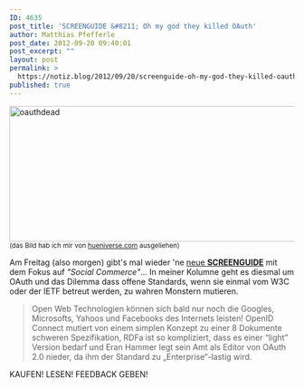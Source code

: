 ```yaml
---
ID: 4635
post_title: 'SCREENGUIDE &#8211; Oh my god they killed OAuth'
author: Matthias Pfefferle
post_date: 2012-09-20 09:40:01
post_excerpt: ""
layout: post
permalink: >
  https://notiz.blog/2012/09/20/screenguide-oh-my-god-they-killed-oauth/
published: true
---
```

<img src="http://notiz.blog/wp-content/uploads/2012/09/oauthdead.jpg" alt="oauthdead" width="600" height="240" class="aligncenter size-full wp-image-4640" />
<small>(das Bild hab ich mir von <a href="http://hueniverse.com/2012/07/oauth-2-0-and-the-road-to-hell/">hueniverse.com</a> ausgeliehen)</small>

Am Freitag (also morgen) gibt's mal wieder 'ne <a href="http://screengui.de/magazin/magazin-archiv/detail/social-commerce.html">neue <strong>SCREENGUIDE</strong></a> mit dem Fokus auf <em>"Social Commerce"</em>... In meiner Kolumne geht es diesmal um OAuth und das Dilemma dass offene Standards, wenn sie einmal vom W3C oder der IETF betreut werden, zu wahren Monstern mutieren.

<blockquote>Open Web Technologien können sich bald nur noch die Googles, Microsofts, Yahoos und Facebooks des Internets leisten! OpenID Connect mutiert von einem simplen Konzept zu einer 8 Dokumente schweren Spezifikation, RDFa ist so kompliziert, dass es einer “light” Version bedarf und Eran Hammer legt sein Amt als Editor von OAuth 2.0 nieder, da ihm der Standard zu „Enterprise“-lastig wird.</blockquote>

KAUFEN! LESEN! FEEDBACK GEBEN!